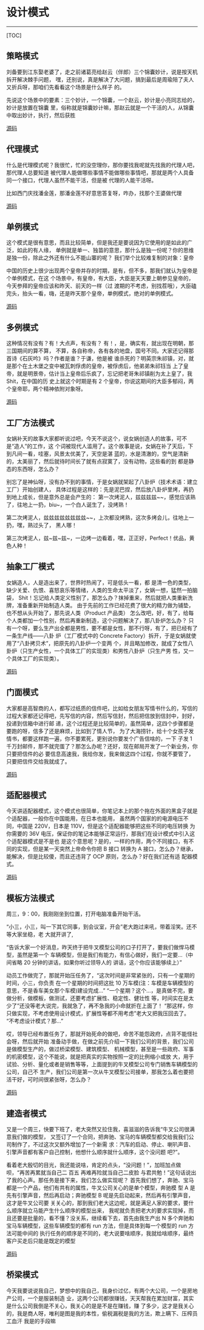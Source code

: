 # 设计模式
---
[TOC]

## 策略模式

刘备要到江东娶老婆了，走之前诸葛亮给赵云（伴郎）三个锦囊妙计，说是按天机拆开解决棘手问题，
嘿，还别说，真是解决了大问题，搞到最后是周瑜陪了夫人又折兵呀，那咱们先看看这个场景是什么样子
的。

先说这个场景中的要素：三个妙计，一个锦囊，一个赵云，妙计是小亮同志给的，妙计是放置在锦囊
里，俗称就是锦囊妙计嘛，那赵云就是一个干活的人，从锦囊中取出妙计，执行，然后获胜

[源码](StrategyPattern/)
## 代理模式

什么是代理模式呢？我很忙，忙的没空理你，那你要找我呢就先找我的代理人吧，那代理人总要知道
被代理人能做哪些事情不能做哪些事情吧，那就是两个人具备同一个接口，代理人虽然不能干活，但是被
代理的人能干活呀。

比如西门庆找潘金莲，那潘金莲不好意思答复呀，咋办，找那个王婆做代理

[源码](ProxyPattern/)

## 单例模式

这个模式是很有意思，而且比较简单，但是我还是要说因为它使用的是如此的广泛，如此的有人缘，
单例就是单一、独苗的意思，那什么是独一份呢？你的思维是独一份，除此之外还有什么不能山寨的呢？
我们举个比较难复制的对象：皇帝

中国的历史上很少出现两个皇帝并存的时期，是有，但不多，那我们就认为皇帝是个单例模式，在这
个场景中，有皇帝，有大臣，大臣是天天要上朝参见皇帝的，今天参拜的皇帝应该和昨天、前天的一样（过
渡期的不考虑，别找茬哦），大臣磕完头，抬头一看，嗨，还是昨天那个皇帝，单例模式，绝对的单例模式。

[源码](SingletonPattern/)

## 多例模式

这种情况有没有？有！大点声，有没有？ 有！，是，确实有，就出现在明朝，那三国期间的算不算，
不算，各自称帝，各有各的地盘，国号不同。大家还记得那首诗《石灰吟》吗？作者是谁？于谦，他是被
谁杀死的？明英宗朱祁镇，对，就是那个在土木堡之变中被瓦刺俘虏的皇帝，被俘虏后，他弟弟朱祁钰当
上了皇帝，就是明景帝，估计当上皇帝后乐疯了，忘记把老哥朱祁镇削为太上皇了，我 Shit，在中国的历
史上就这个时期是有 2 个皇帝，你说这期间的大臣多郁闷，两个皇帝耶，两个精神依附对象呀。

[源码](MultitionPattern/)

## 工厂方法模式

女娲补天的故事大家都听说过吧，今天不说这个，说女娲创造人的故事，可不是“造人”的工作，这
个词被现代人滥用了。这个故事是说，女娲在补了天后，下到凡间一看，哇塞，风景太优美了，天空是湛
蓝的，水是清澈的，空气是清新的，太美丽了，然后就待时间长了就有点寂寞了，没有动物，这些看的到
都是静态的东西呀，怎么办？

别忘了是神仙呀，没有办不到的事情，于是女娲就架起了八卦炉（技术术语：建立工厂）开始创建人，
具体过程是这样的：先是泥巴捏，然后放八卦炉里烤，再扔到地上成长，但是意外总是会产生的：
第一次烤泥人，兹兹兹兹~~，感觉应该熟了，往地上一扔，biu~，一个白人诞生了，没烤熟！

第二次烤泥人，兹兹兹兹兹兹兹兹~~，上次都没烤熟，这次多烤会儿，往地上一扔，嘿，熟过头了，
黑人哪！

第三次烤泥人，兹~兹~兹~，一边烤一边看着，嘿，正正好，Perfect！优品，黄色人种！

## 抽象工厂模式

女娲造人，人是造出来了，世界时热闹了，可是低头一看，都
是清一色的类型，缺少关爱、仇恨、喜怒哀乐等情绪，人类的生命太平淡了，女娲一想，猛然一拍脑袋，
Shit！忘记给人类定义性别了，那怎么办？抹掉重来，然后就把人类重新洗牌，准备重新开始制造人类。
由于先前的工作已经花费了很大的精力做为铺垫，也不想从头开始了，那先说人类（Product 产品类）
怎么改吧，好，有了，给每个人类都加一个性别，然后再重新制造，这个问题解决了，那八卦炉怎么办？
只有一个呀，要么生产出全都是男性，要不都是女性，那不行呀，有了，把已经有了一条生产线——八卦
炉（工厂模式中的 Concrete Factory）拆开，于是女娲就使用了“八卦拷贝术”，把原先的八卦炉一个变两
个，并且略加修改，就成了女性八卦炉（只生产女性，一个具体工厂的实现类）和男性八卦炉（只生产男
性，又一个具体工厂的实现类）。

[源码](AbstractFactoryPattern/)

## 门面模式

大家都是高智商的人，都写过纸质的信件吧，比如给女朋友写情书什么的，写信的过程大家都还记得吧，先写信的内容，然后写信封，然后把信放到信封中，封好，投递到信箱中进行邮
递，这个过程还是比较简单的，虽然简单，这四个步骤都是要跑的呀，信多了还是麻烦，比如到了情人节，
为了大海捞针，给十个女孩子发情书，都要这样跑一遍，你不要累死，更别说你要发个广告信啥的，一下
子发 1 千万封邮件，那不就完蛋了？那怎么办呢？还好，现在邮局开发了一个新业务，你只要把信件的必
要信息高速我，我给你发，我来做这四个过程，你就不要管了，只要把信件交给我就成了。

[源码](FacadePattern/)

## 适配器模式

今天讲适配器模式，这个模式也很简单，你笔记本上的那个拖在外面的黑盒子就是个适配器，一般你在中国能用，在日本也能用，
虽然两个国家的的电源电压不同，中国是 220V，日本是 110V，但是这个适配器能够把这些不同的电压转换
为你需要的 36V 电压，保证你的笔记本能够正常运行，那我们在设计模式中引入这个适配器模式是不是也
是这个意思呢？是的，一样的作用，两个不同接口，有不同的实现，但是某一天突然上帝命令你把 B 接口
转换为 A 接口，怎么办？继承，能解决，但是比较傻，而且还违背了 OCP 原则，怎么办？好在我们还有适
配器模式。

[源码](AdapterPattern/)

## 模板方法模式

周三，9：00，我刚刚坐到位置，打开电脑准备开始干活。

“小三，小三，叫一下其它同事，到会议室，开会”老大跑过来吼，带着淫笑。还不等大家坐稳，老
大就开讲了,

“告诉大家一个好消息，昨天终于把牛叉模型公司的口子打开了，要我们做悍马模型，虽然是第一个
车辆模型，但是我们有能力，有信心做好，我们一定要…（中间省略 20 分钟的讲话，如果你听过领导人的
讲话，这个你应该能够续上）”

动员工作做完了，那就开始压任务了，“这次时间是非常紧张的，只有一个星期的时间，小三，你负责
在一个星期的时间把这批 10 万车模(注：车模是车辆模型的意思，不是香车美女那个车模)建设完成…”
“一个星期？这个…，是真做不完，要做分析，做模板，做测试，还要考虑扩展性、稳定性、健壮性
等，时间实在是太少了”还没等老大说完，我就急了，再不急我的小命就折在上面了！
“那这样，你只做实现，不考虑使用设计模式，扩展性等都不用考虑”老大又把我压回去了。
“不考虑设计模式？那…”

哎，领导已经布置任务了，那就开始死命的做吧，命苦不能怨政府，点背不能怪社会呀，然后就开始
准备动手做，在做之前先介绍一下我们公司的背景，我们公司是做模型生产的，做过桥梁模型、建筑模型、
机械模型，甚至是一些政府、军事的机密模型，这个不能说，就是把真实的实物按照一定的比例缩小或放
大，用于试验、分析、量化或者是销售等等，上面提到的牛叉模型公司专门销售车辆模型的公司，自己不
生产，我们公司是第一次从牛叉模型公司接单，那我怎么着也要把活干好，可时间很紧张呀，怎么办？

[源码](TemplateMethodPattern/)

## 建造者模式

又是一个周三，快要下班了，老大突然又拉住我，喜滋滋的告诉我“牛叉公司很满意我们做的模型，
又签订了一个合同，把奔驰、宝马的车辆模型都交给我我们公司制作了，不过这次又额外增加了一个新需
求：汽车的启动、停止、喇叭声音、引擎声音都有客户自己控制，他想什么顺序就什么顺序，这个没问题
吧?”。

看着老大殷切的目光，我还能说啥，肯定的点头，“没问题！”，加班加点做呗，“再苦再累就当自己二
百五 再难再险就当自己二皮脸 与君共勉！”这句话说出了我的心声。那任务是接下来，我们怎么做实现呢？
首先我们想了，奔驰、宝马都是一个产品，他们有共有的属性，牛叉公司关心的是单个模型，奔驰模
型 A 是先有引擎声音，然后再启动；奔驰模型 B 呢是先启动起来，然后再有引擎声音，这才是牛叉公司要
关关心的，那到我们老大这边呢，就是满足人家的要求，要什么顺序就立马能产生什么顺序的模型出来，
我呢就负责把老大的要求实现掉，而且还要是批量的，看不懂？没关系，继续看下去，首先由我生产出 N
多个奔驰和宝马车辆模型，这些车辆模型的都有 run 方法，但是具体到每一个模型的 run 方法可能中间的
执行任务的顺序是不同的，老大说要啥顺序，我就给啥顺序，最终客户买走后只能是既定的模型

[源码](BuilderPattern/)

## 桥梁模式

今天我要说说我自己，梦想中的我自己，我身价过亿，有两个大公司，一个是房地产公司，一个是服装制造
业，这两个公司都很赚钱，天天帮我在累加财富，其实是什么公司我倒是不关心，我关心的是是不是在赚钱，赚
了多少，这才是我关心的，我是商人呀，唯利是图是我的本性，偷税漏税是我的方法，欺上瞒下、压榨员工血汗
我是的手段嘛